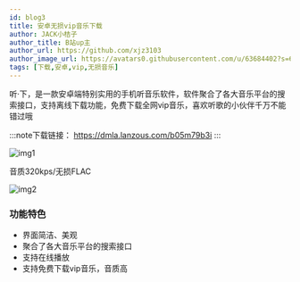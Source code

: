 ```yaml
---
id: blog3
title: 安卓无损vip音乐下载
author: JACK小桔子
author_title: B站up主
author_url: https://github.com/xjz3103
author_image_url: https://avatars0.githubusercontent.com/u/63684402?s=60&v=4
tags: [下载,安卓,vip,无损音乐]
---
```

听·下，是一款安卓端特别实用的手机听音乐软件，软件聚合了各大音乐平台的搜索接口，支持离线下载功能，免费下载全网vip音乐，喜欢听歌的小伙伴千万不能错过哦
<!--truncate-->
:::note下载链接：
https://dmla.lanzous.com/b05m79b3i
:::

![img1](https://s1.ax1x.com/2020/07/04/NvB9rd.png)

音质320kps/无损FLAC

![img2](https://s1.ax1x.com/2020/07/04/NvBurj.png)

### 功能特色
* 界面简洁、美观
* 聚合了各大音乐平台的搜索接口
* 支持在线播放
* 支持免费下载vip音乐，音质高